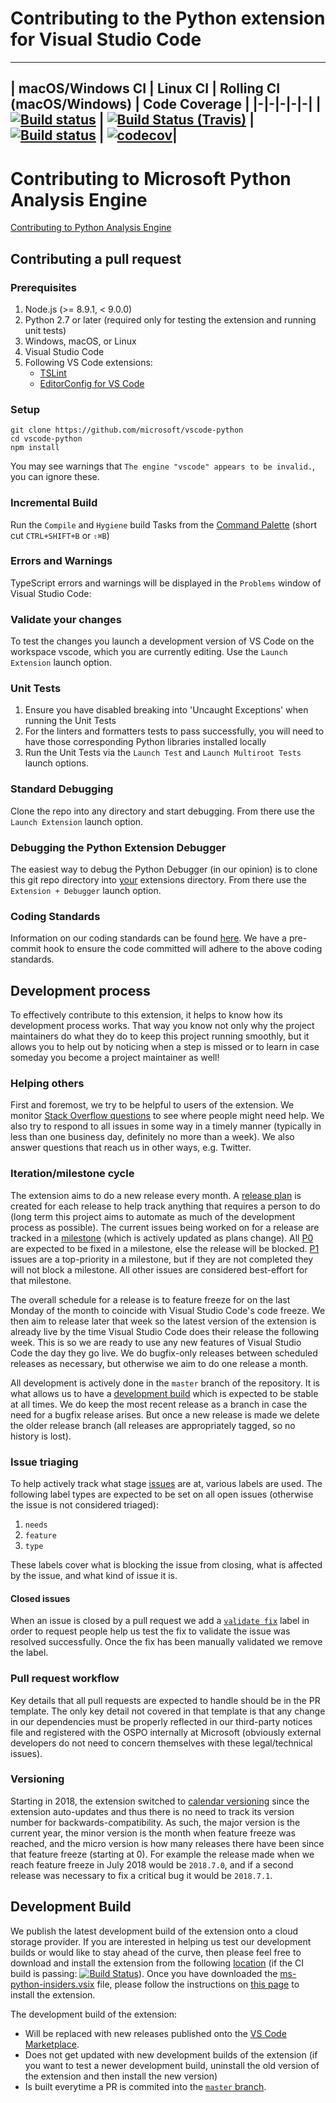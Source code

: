 # Contributing to the Python extension for Visual Studio Code




---

| macOS/Windows CI | Linux CI | Rolling CI (macOS/Windows) | Code Coverage |
|-|-|-|-|-|
|[![Build status](https://vscode-python.visualstudio.com/VSCode-Python/_apis/build/status/VSCode-Python-CI)](https://vscode-python.visualstudio.com/VSCode-Python/_build/latest?definitionId=4) | [![Build Status (Travis)](https://travis-ci.org/Microsoft/vscode-python.svg?branch=master)](https://travis-ci.org/Microsoft/vscode-python) | [![Build status](https://vscode-python.visualstudio.com/VSCode-Python/_apis/build/status/VSCode-Python-Rolling-CI)](https://vscode-python.visualstudio.com/VSCode-Python/_build/latest?definitionId=9) | [![codecov](https://codecov.io/gh/Microsoft/vscode-python/branch/master/graph/badge.svg)](https://codecov.io/gh/Microsoft/vscode-python)|
---

# Contributing to Microsoft Python Analysis Engine
[Contributing to Python Analysis Engine](https://github.com/Microsoft/vscode-python/blob/master/CONTRIBUTING%20-%20PYTHON_ANALYSIS.md)

## Contributing a pull request

### Prerequisites

1. Node.js (>= 8.9.1, < 9.0.0)
2. Python 2.7 or later (required only for testing the extension and running unit tests)
3. Windows, macOS, or Linux
4. Visual Studio Code
5. Following VS Code extensions:
    * [TSLint](https://marketplace.visualstudio.com/items?itemName=eg2.tslint)
    * [EditorConfig for VS Code](https://marketplace.visualstudio.com/items?itemName=EditorConfig.EditorConfig)

### Setup

```shell
git clone https://github.com/microsoft/vscode-python
cd vscode-python
npm install
```

You may see warnings that ```The engine "vscode" appears to be invalid.```, you can ignore these.

### Incremental Build

Run the `Compile` and `Hygiene` build Tasks from the [Command Palette](https://code.visualstudio.com/docs/editor/tasks) (short cut `CTRL+SHIFT+B` or `⇧⌘B`)

### Errors and Warnings

TypeScript errors and warnings will be displayed in the `Problems` window of Visual Studio Code:

### Validate your changes

To test the changes you launch a development version of VS Code on the workspace vscode, which you are currently editing.
Use the `Launch Extension` launch option.

### Unit Tests

1. Ensure you have disabled breaking into 'Uncaught Exceptions' when running the Unit Tests
1. For the linters and formatters tests to pass successfully, you will need to have those corresponding Python libraries installed locally
1. Run the Unit Tests via the `Launch Test` and `Launch Multiroot Tests`  launch options.

### Standard Debugging

Clone the repo into any directory and start debugging.
From there use the `Launch Extension` launch option.

### Debugging the Python Extension Debugger

The easiest way to debug the Python Debugger (in our opinion) is to clone this git repo directory into [your](https://code.visualstudio.com/docs/extensions/install-extension#_your-extensions-folder) extensions directory.
From there use the ```Extension + Debugger``` launch option.

### Coding Standards

Information on our coding standards can be found [here](https://github.com/Microsoft/vscode-python/blob/master/CODING_STANDARDS.md).
We have a pre-commit hook to ensure the code committed will adhere to the above coding standards.

## Development process

To effectively contribute to this extension, it helps to know how its
development process works. That way you know not only why the
project maintainers do what they do to keep this project running
smoothly, but it allows you to help out by noticing when a step is
missed or to learn in case someday you become a project maintainer as
well!

### Helping others

First and foremost, we try to be helpful to users of the extension.
We monitor
[Stack Overflow questions](https://stackoverflow.com/questions/tagged/visual-studio-code+python)
to see where people might need help. We also try to respond to all
issues in some way in a timely manner (typically in less than one
business day, definitely no more than a week). We also answer
questions that reach us in other ways, e.g. Twitter.

### Iteration/milestone cycle

The extension aims to do a new release every month. A
[release plan](https://github.com/Microsoft/vscode-python/labels/release%20plan)
is created for each release to help track anything that requires a
person to do (long term this project aims to automate as much of the
development process as possible). The current issues being worked on
for a release are tracked in a
[milestone](https://github.com/Microsoft/vscode-python/milestones)
(which is actively updated as plans change). All
[P0](https://github.com/Microsoft/vscode-python/labels/P0) are expected to
be fixed in a milestone, else the release will be blocked.
[P1](https://github.com/Microsoft/vscode-python/labels/P1) issues are a
top-priority in a milestone, but if they are not completed they will not
block a milestone. All other issues are considered best-effort for that
milestone.

The overall schedule for a release is to feature freeze for on the last
Monday of the month to coincide with Visual Studio Code's code freeze.
We then aim to release later that week so the latest version of the
extension is already live by the time Visual Studio Code does their
release the following week. This is so we are ready to use any new features
of Visual Studio Code the day they go live. We do bugfix-only releases
between scheduled releases as necessary, but otherwise we aim to do one
release a month.

All development is actively done in the `master` branch of the
repository. It is what allows us to have a
[development build](#development-build) which is expected to be stable at
all times. We do keep the most recent release as a branch in case the
need for a bugfix release arises. But once a new release is made we
delete the older release branch (all releases are appropriately
tagged, so no history is lost).

### Issue triaging

To help actively track what stage
[issues](https://github.com/Microsoft/vscode-python/issues)
are at, various labels are used. The following label types are expected to
be set on all open issues (otherwise the issue is not considered triaged):

1. `needs`
1. `feature`
1. `type`

These labels cover what is blocking the issue from closing, what is affected by
the issue, and what kind of issue it is.

#### Closed issues

When an issue is closed  by a pull request we add a
[`validate fix`](https://github.com/Microsoft/vscode-python/issues?q=label%3A%22validate+fix%22+is%3Aclosed)
label in order to request people help us test the fix to validate the issue was
resolved successfully. Once the fix has been manually validated we remove the label.

### Pull request workflow

Key details that all pull requests are expected to handle should be
in the PR template. The only key detail not covered in that template is
that any change in our dependencies must be properly reflected in our
third-party notices file and registered with the OSPO internally at
Microsoft (obviously external developers do not need to concern themselves
with these legal/technical issues).

### Versioning

Starting in 2018, the extension switched to
[calendar versioning](http://calver.org/) since the extension
auto-updates and thus there is no need to track its version
number for backwards-compatibility. As such, the major version
is the current year, the minor version is the month when feature
freeze was reached, and the micro version is how many releases there
have been since that feature freeze (starting at 0). For example
the release made when we reach feature freeze in July 2018
would be `2018.7.0`, and if a second release was necessary to fix a
critical bug it would be `2018.7.1`.

## Development Build

We publish the latest development
build of the extension onto a cloud storage provider.
If you are interested in helping us test our development builds or would like
to stay ahead of the curve, then please feel free to download and install the
extension from the following
[location](https://pvsc.blob.core.windows.net/extension-builds/ms-python-insiders.vsix)
(if the CI build is passing: [![Build Status](https://travis-ci.org/Microsoft/vscode-python.svg?branch=master)](https://travis-ci.org/Microsoft/vscode-python)).
Once you have downloaded the
[ms-python-insiders.vsix](https://pvsc.blob.core.windows.net/extension-builds/ms-python-insiders.vsix)
file, please follow the instructions on
[this page](https://code.visualstudio.com/docs/editor/extension-gallery#_install-from-a-vsix)
to install the extension.

The development build of the extension:

* Will be replaced with new releases published onto the
  [VS Code Marketplace](https://marketplace.visualstudio.com/VSCode).
* Does not get updated with new development builds of the extension (if you want to
  test a newer development build, uninstall the old version of the
  extension and then install the new version)
* Is built everytime a PR is commited into the [`master` branch](https://github.com/Microsoft/vscode-python).
